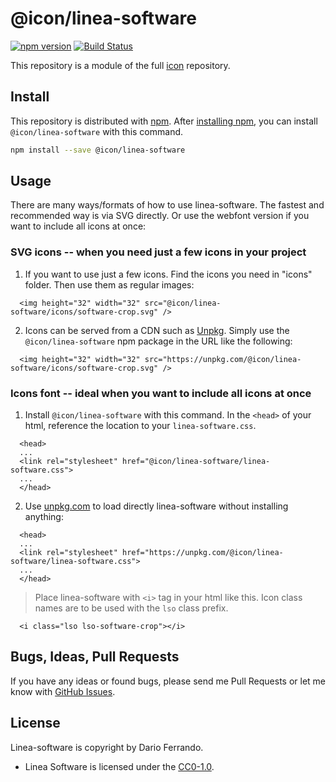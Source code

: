 # @icon/linea-software

[![npm version](https://img.shields.io/npm/v/@icon/linea-software.svg)](https://www.npmjs.org/package/@icon/linea-software)
[![Build Status](https://travis-ci.org/icon/icon.svg?branch=master)](https://travis-ci.org/icon/icon)

This repository is a module of the full [icon][icon] repository.

## Install

This repository is distributed with [npm]. After [installing npm][install-npm], you can install `@icon/linea-software` with this command.

```bash
npm install --save @icon/linea-software
```

## Usage

There are many ways/formats of how to use linea-software. The fastest and recommended way is via SVG directly. Or use the webfont version if you want to include all icons at once:

### SVG icons -- when you need just a few icons in your project

  1. If you want to use just a few icons. Find the icons you need in "icons" folder. Then use them as regular images:

```
  <img height="32" width="32" src="@icon/linea-software/icons/software-crop.svg" />
```

  2. Icons can be served from a CDN such as [Unpkg][Unpkg]. Simply use the `@icon/linea-software` npm package in the URL like the following:

```
  <img height="32" width="32" src="https://unpkg.com/@icon/linea-software/icons/software-crop.svg" />
```

### Icons font -- ideal when you want to include all icons at once

  1. Install `@icon/linea-software` with this command. In the `<head>` of your html, reference the location to your `linea-software.css`.

```
  <head>
  ...
  <link rel="stylesheet" href="@icon/linea-software/linea-software.css">
  ...
  </head>
```

  2. Use [unpkg.com][Unpkg] to load directly linea-software without installing anything:

```
  <head>
  ...
  <link rel="stylesheet" href="https://unpkg.com/@icon/linea-software/linea-software.css">
  ...
  </head>
```

> Place linea-software with `<i>` tag in your html like this. Icon class names are to be used with the `lso` class prefix.

```
  <i class="lso lso-software-crop"></i>
```


## Bugs, Ideas, Pull Requests

If you have any ideas or found bugs, please send me Pull Requests or let me know with [GitHub Issues][github issues].

## License

Linea-software is copyright by Dario Ferrando.

- Linea Software is licensed under the [CC0-1.0][license].

[license]: https://github.com/thecreation/icons/blob/master/modules/linea-software/LICENSE
[icon]: https://github.com/thecreation/icons
[npm]: https://www.npmjs.com/
[install-npm]: https://docs.npmjs.com/getting-started/installing-node
[sass]: http://sass-lang.com/
[github issues]: https://github.com/thecreation/icons/issues
[Unpkg]: https://unpkg.com